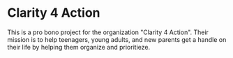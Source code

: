 # Clarity 4 Action

This is a pro bono project for the organization "Clarity 4 Action". Their mission is to help teenagers, young adults, and new parents get a handle on their life by helping them organize and prioritieze.